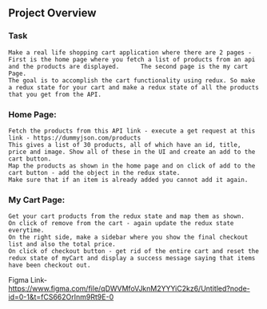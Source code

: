 ## Project Overview
### Task
    Make a real life shopping cart application where there are 2 pages - First is the home page where you fetch a list of products from an api and the products are displayed.      The second page is the my cart Page.
    The goal is to accomplish the cart functionality using redux. So make a redux state for your cart and make a redux state of all the products that you get from the API.
### Home Page:
    Fetch the products from this API link - execute a get request at this link - https://dummyjson.com/products
    This gives a list of 30 products, all of which have an id, title, price and image. Show all of these in the UI and create an add to the cart button.
    Map the products as shown in the home page and on click of add to the cart button - add the object in the redux state.
    Make sure that if an item is already added you cannot add it again.
### My Cart Page:
    Get your cart products from the redux state and map them as shown.
    On click of remove from the cart - again update the redux state everytime.
    On the right side, make a sidebar where you show the final checkout list and also the total price.
    On click of checkout button - get rid of the entire cart and reset the redux state of myCart and display a success message saying that items have been checkout out.
Figma Link- https://www.figma.com/file/qDWVMfoVJknM2YYYiC2kz6/Untitled?node-id=0-1&t=fCS662OrInm9Rt9E-0
